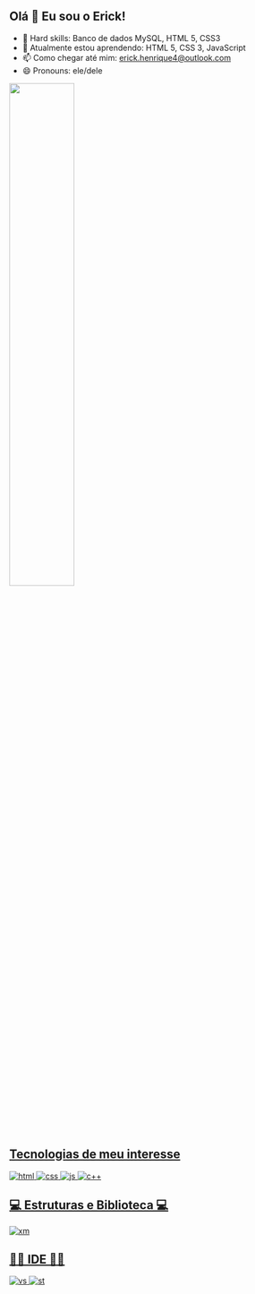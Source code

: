 ## Olá 👋 Eu sou o Erick!
- 🚀 Hard skills: Banco de dados MySQL, HTML 5, CSS3
- 🌱 Atualmente estou aprendendo: HTML 5, CSS 3, JavaScript
- 📫 Como chegar até mim: erick.henrique4@outlook.com
- 😄 Pronouns: ele/dele

<div>
  <a href="https://github.com/ErickHTF">
  <img width="48%"" src="https://github-readme-stats.vercel.app/api/top-langs/?username=ErickHTF&layout=compact&langs_count=7&theme=tokyonight"/>
</div>

## Tecnologias de meu interesse

![html](https://img.shields.io/badge/HTML5-E34F26?style=for-the-badge&logo=html5&logoColor=white)
![css](https://img.shields.io/badge/CSS3-1572B6?style=for-the-badge&logo=css3&logoColor=white)
![js](https://img.shields.io/badge/JavaScript-323330?style=for-the-badge&logo=javascript&logoColor=F7DF1E)
![c++](https://img.shields.io/badge/C%2B%2B-00599C?style=for-the-badge&logo=c%2B%2B&logoColor=white)

## 💻 Estruturas e Biblioteca 💻
![xm](https://img.shields.io/badge/Xampp-F37623?style=for-the-badge&logo=xampp&logoColor=white)

## 👩‍💻 IDE 👩‍💻
![vs](https://img.shields.io/badge/Visual_Studio_Code-0078D4?style=for-the-badge&logo=visual%20studio%20code&logoColor=white)
![st](https://img.shields.io/badge/sublime_text-%23575757.svg?&style=for-the-badge&logo=sublime-text&logoColor=important)
